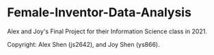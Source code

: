 # Female-Inventor-Data-Analysis
Alex and Joy's Final Project for their Information Science class in 2021.

Copyright: Alex Shen (js2642), and Joy Shen (ys866).
